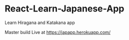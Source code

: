 # React-Learn-Japanese-App
Learn Hiragana and Katakana app

Master build Live at
https://japapp.herokuapp.com/

